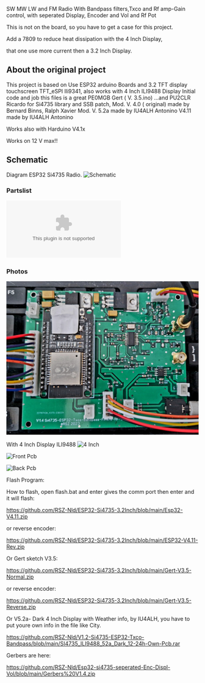 SW MW LW and FM Radio  With Bandpass filters,Txco and Rf amp-Gain control, with seperated Display, Encoder and Vol and Rf Pot

This is not on the board, so you have to get a case for this project.

Add a 7809 to reduce heat dissipation with the 4 Inch Display, 

that one use more current then a 3.2 Inch Display.

## About the original project
This project is based on 
Use ESP32 arduino Boards and 3.2 TFT display touchscreen TFT_eSPI Ili9341, also works with 4 Inch ILI9488 Display
Initial code and job this files is a great PE0MGB Gert ( V. 3.5.ino) ...and PU2CLR Ricardo for Si4735 library and SSB patch,
Mod. V. 4.0 ( original) made by Bernard Binns, Ralph Xavier
Mod. V. 5.2a made by  IU4ALH Antonino
V4.11 made by  IU4ALH Antonino

Works also with Harduino V4.1x





Works on 12 V max!! 
## Schematic
Diagram ESP32 Si4735 Radio.
![Schematic](https://github.com/RSZ-Nld/Esp32-si4735-seperated-Enc-Displ-Vol/blob/main/Diagram-V1.4.jpg  )
### Partslist
![Partslist](https://github.com/RSZ-Nld/Esp32-si4735-Seperat-Enc-Displ-Vol-RF-Gain/blob/main/Parts-Si4735-Bandpass-Txco-Radio-Sep-Display.doc  )
### Photos
![Pcb](https://github.com/RSZ-Nld/Esp32-si4735-Seperat-Enc-Displ-Vol-RF-Gain/blob/main/pcb.jpg)

With 4 Inch Display ILI9488
![4 Inch](https://github.com/RSZ-Nld/Esp32-si4735-seperated-Enc-Displ-Vol/blob/main/111.jpg )

![Front Pcb](https://github.com/RSZ-Nld/Esp32-si4735-seperated-Enc-Displ-Vol/blob/main/Front-Pcb-V1.4.JPG )

![Back Pcb](https://github.com/RSZ-Nld/Esp32-si4735-seperated-Enc-Displ-Vol/blob/main/Back-Pcb-V1.4.JPG )


Flash Program:

How to flash, open flash.bat and enter gives the comm port then enter and it will flash:

https://github.com/RSZ-Nld/ESP32-Si4735-3.2Inch/blob/main/Esp32-V4.11.zip

or reverse encoder:

https://github.com/RSZ-Nld/ESP32-Si4735-3.2Inch/blob/main/ESP32-V4.11-Rev.zip

Or Gert sketch V3.5:

https://github.com/RSZ-Nld/ESP32-Si4735-3.2Inch/blob/main/Gert-V3.5-Normal.zip

or reverse encoder:

https://github.com/RSZ-Nld/ESP32-Si4735-3.2Inch/blob/main/Gert-V3.5-Reverse.zip

Or  V5.2a- Dark 4 Inch Display with Weather info, by IU4ALH, you have to put youre own info in the file like City.

https://github.com/RSZ-Nld/V1.2-Si4735-ESP32-Txco-Bandpass/blob/main/SI4735_ILI9488_52a_Dark_12-24h-Own-Pcb.rar




Gerbers are here:

https://github.com/RSZ-Nld/Esp32-si4735-seperated-Enc-Displ-Vol/blob/main/Gerbers%20V1.4.zip







